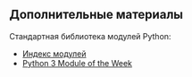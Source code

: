 ## Дополнительные материалы

Стандартная библиотека модулей Python:

* [Индекс модулей](https://docs.python.org/3/py-modindex.html)
* [Python 3 Module of the Week](https://pymotw.com/3/)

